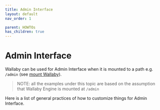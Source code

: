 ```yaml
---
title: Admin Interface
layout: default
nav_order: 1

parent: HOWTOs
has_children: true
---
```


# Admin Interface

Wallaby can be used for Admin Interface when it is mounted to a path e.g. `/admin` (see [mount Wallaby]).

> NOTE: all the examples under this topic are based on the assumption that Wallaby Engine is mounted at `/admin`

Here is a list of general practices of how to customize things for Admin Interface.

[mount Wallaby]: /howtos/mount
